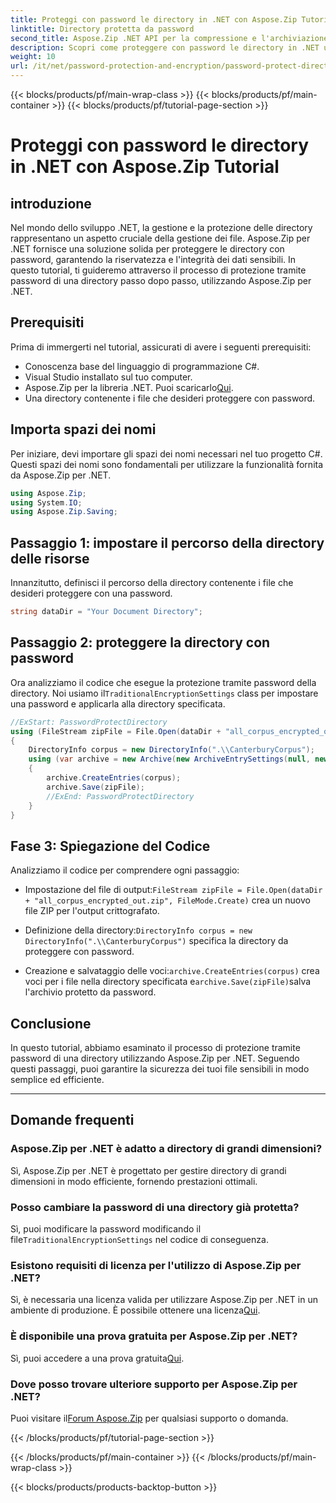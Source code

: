 ```yaml
---
title: Proteggi con password le directory in .NET con Aspose.Zip Tutorial
linktitle: Directory protetta da password
second_title: Aspose.Zip .NET API per la compressione e l'archiviazione dei file
description: Scopri come proteggere con password le directory in .NET utilizzando Aspose.Zip. Proteggi i tuoi file senza sforzo con questo tutorial passo passo.
weight: 10
url: /it/net/password-protection-and-encryption/password-protect-directory/
---
```


{{< blocks/products/pf/main-wrap-class >}}
{{< blocks/products/pf/main-container >}}
{{< blocks/products/pf/tutorial-page-section >}}

# Proteggi con password le directory in .NET con Aspose.Zip Tutorial


## introduzione

Nel mondo dello sviluppo .NET, la gestione e la protezione delle directory rappresentano un aspetto cruciale della gestione dei file. Aspose.Zip per .NET fornisce una soluzione solida per proteggere le directory con password, garantendo la riservatezza e l'integrità dei dati sensibili. In questo tutorial, ti guideremo attraverso il processo di protezione tramite password di una directory passo dopo passo, utilizzando Aspose.Zip per .NET.

## Prerequisiti

Prima di immergerti nel tutorial, assicurati di avere i seguenti prerequisiti:

- Conoscenza base del linguaggio di programmazione C#.
- Visual Studio installato sul tuo computer.
-  Aspose.Zip per la libreria .NET. Puoi scaricarlo[Qui](https://releases.aspose.com/zip/net/).
- Una directory contenente i file che desideri proteggere con password.

## Importa spazi dei nomi

Per iniziare, devi importare gli spazi dei nomi necessari nel tuo progetto C#. Questi spazi dei nomi sono fondamentali per utilizzare la funzionalità fornita da Aspose.Zip per .NET.

```csharp
using Aspose.Zip;
using System.IO;
using Aspose.Zip.Saving;
```

## Passaggio 1: impostare il percorso della directory delle risorse

Innanzitutto, definisci il percorso della directory contenente i file che desideri proteggere con una password.

```csharp
string dataDir = "Your Document Directory";
```

## Passaggio 2: proteggere la directory con password

 Ora analizziamo il codice che esegue la protezione tramite password della directory. Noi usiamo il`TraditionalEncryptionSettings` class per impostare una password e applicarla alla directory specificata.

```csharp
//ExStart: PasswordProtectDirectory
using (FileStream zipFile = File.Open(dataDir + "all_corpus_encrypted_out.zip", FileMode.Create))
{
    DirectoryInfo corpus = new DirectoryInfo(".\\CanterburyCorpus");
    using (var archive = new Archive(new ArchiveEntrySettings(null, new TraditionalEncryptionSettings("p@s$"))))
    {
        archive.CreateEntries(corpus);
        archive.Save(zipFile);
        //ExEnd: PasswordProtectDirectory
    }
}
```

## Fase 3: Spiegazione del Codice

Analizziamo il codice per comprendere ogni passaggio:

-  Impostazione del file di output:`FileStream zipFile = File.Open(dataDir + "all_corpus_encrypted_out.zip", FileMode.Create)` crea un nuovo file ZIP per l'output crittografato.

-  Definizione della directory:`DirectoryInfo corpus = new DirectoryInfo(".\\CanterburyCorpus")` specifica la directory da proteggere con password.

-  Creazione e salvataggio delle voci:`archive.CreateEntries(corpus)` crea voci per i file nella directory specificata e`archive.Save(zipFile)`salva l'archivio protetto da password.

## Conclusione

In questo tutorial, abbiamo esaminato il processo di protezione tramite password di una directory utilizzando Aspose.Zip per .NET. Seguendo questi passaggi, puoi garantire la sicurezza dei tuoi file sensibili in modo semplice ed efficiente.

---

## Domande frequenti

### Aspose.Zip per .NET è adatto a directory di grandi dimensioni?
Sì, Aspose.Zip per .NET è progettato per gestire directory di grandi dimensioni in modo efficiente, fornendo prestazioni ottimali.

### Posso cambiare la password di una directory già protetta?
 Sì, puoi modificare la password modificando il file`TraditionalEncryptionSettings` nel codice di conseguenza.

### Esistono requisiti di licenza per l'utilizzo di Aspose.Zip per .NET?
 Sì, è necessaria una licenza valida per utilizzare Aspose.Zip per .NET in un ambiente di produzione. È possibile ottenere una licenza[Qui](https://purchase.aspose.com/buy).

### È disponibile una prova gratuita per Aspose.Zip per .NET?
 Sì, puoi accedere a una prova gratuita[Qui](https://releases.aspose.com/).

### Dove posso trovare ulteriore supporto per Aspose.Zip per .NET?
 Puoi visitare il[Forum Aspose.Zip](https://forum.aspose.com/c/zip/37) per qualsiasi supporto o domanda.


{{< /blocks/products/pf/tutorial-page-section >}}

{{< /blocks/products/pf/main-container >}}
{{< /blocks/products/pf/main-wrap-class >}}

{{< blocks/products/products-backtop-button >}}
